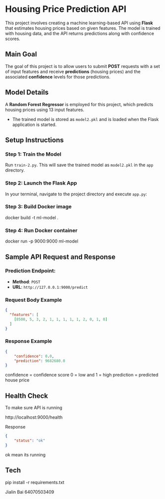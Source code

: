 # Housing Price Prediction API

This project involves creating a machine learning-based API using **Flask** that estimates housing prices based on given features. The model is trained with housing data, and the API returns predictions along with confidence scores.

## Main Goal

The goal of this project is to allow users to submit **POST** requests with a set of input features and receive **predictions** (housing prices) and the associated **confidence** levels for those predictions.

## Model Details

A **Random Forest Regressor** is employed for this project, which predicts housing prices using 13 input features.

- The trained model is stored as `model2.pkl` and is loaded when the Flask application is started.

## Setup Instructions

### Step 1: Train the Model
Run `train-2.py`. This will save the trained model as `model2.pkl` in the `app` directory.

### Step 2: Launch the Flask App
In your terminal, navigate to the project directory and execute `app.py`:

### Step 3: Build Docker image
docker build -t ml-model .

### Step 4: Run Docker container
docker run -p 9000:9000 ml-model

## Sample API Request and Response

### **Prediction Endpoint:**

- **Method**: `POST`
- **URL**: `http://127.0.0.1:9000/predict`

### **Request Body Example**

```json
{
  "features": [
    [8500, 5, 3, 2, 1, 1, 1, 1, 1, 2, 0, 1, 0]
  ]
}
```
### **Response Example**
```json
{
    "confidence": 0.0,
    "prediction": 9682680.0
}
```
confidence = confidence score 0 = low and 1 = high
prediction = predicted house price

## Health Check

To make sure API is running

http://localhost:9000/health

Response
```json
{
    "status": "ok"
}
```
ok mean its running

## Tech

pip install -r requirements.txt

Jialin Bai 64070503409
